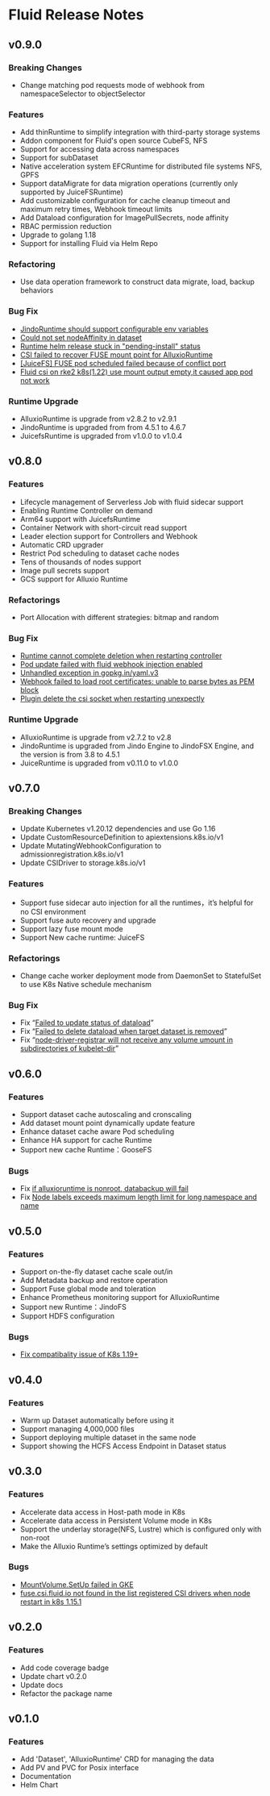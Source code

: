 # Fluid Release Notes

## v0.9.0

### Breaking Changes

- Change matching pod requests mode of webhook from namespaceSelector to objectSelector

### Features

- Add thinRuntime to simplify integration with third-party storage systems
- Addon component for Fluid's open source CubeFS, NFS
- Support for accessing data across namespaces
- Support for subDataset
- Native acceleration system EFCRuntime for distributed file systems NFS, GPFS
- Support dataMigrate for data migration operations (currently only supported by JuiceFSRuntime)
- Add customizable configuration for cache cleanup timeout and maximum retry times, Webhook timeout limits
- Add Dataload configuration for ImagePullSecrets, node affinity
- RBAC permission reduction
- Upgrade to golang 1.18
- Support for installing Fluid via Helm Repo

### Refactoring

- Use data operation framework to construct data migrate, load, backup behaviors

### Bug Fix

- [JindoRuntime should support configurable env variables](https://github.com/fluid-cloudnative/fluid/issues/3154)
- [Could not set nodeAffinity in dataset](https://github.com/fluid-cloudnative/fluid/issues/2772)
- [Runtime helm release stuck in "pending-install" status](https://github.com/fluid-cloudnative/fluid/issues/2764)
- [CSI failed to recover FUSE mount point for AlluxioRuntime ](https://github.com/fluid-cloudnative/fluid/issues/2719)
- [[JuiceFS] FUSE pod scheduled failed because of conflict port](https://github.com/fluid-cloudnative/fluid/issues/2668)
- [Fluid csi on rke2 k8s(1.22) use mount output empty,it caused app pod not work](https://github.com/fluid-cloudnative/fluid/issues/2613)

### Runtime Upgrade

- AlluxioRuntime is upgrade from v2.8.2 to v2.9.1
- JindoRuntime is upgraded from from  4.5.1 to 4.6.7
- JuicefsRuntime is upgraded from v1.0.0 to v1.0.4


## v0.8.0

### Features

- Lifecycle management of Serverless Job with fluid sidecar support
- Enabling Runtime Controller on demand
- Arm64 support with JuicefsRuntime
- Container Network with short-circuit read support
- Leader election support for Controllers and Webhook
- Automatic CRD upgrader
- Restrict Pod scheduling to dataset cache nodes
- Tens of thousands of nodes support
- Image pull secrets support
- GCS support for Alluxio Runtime

### Refactorings

- Port Allocation  with different strategies: bitmap and random

### Bug Fix

- [Runtime cannot complete deletion when restarting controller](https://github.com/fluid-cloudnative/fluid/issues/1970) 
- [Pod update failed with fluid webhook injection enabled](https://github.com/fluid-cloudnative/fluid/issues/2053)
- [Unhandled exception in gopkg.in/yaml.v3](https://github.com/fluid-cloudnative/fluid/issues/1869)
- [Webhook failed to load root certificates: unable to parse bytes as PEM block](https://github.com/fluid-cloudnative/fluid/issues/1399)
- [Plugin delete the csi socket when restarting unexpectly](https://github.com/fluid-cloudnative/fluid/issues/2088)

### Runtime Upgrade 

- AlluxioRuntime is upgrade from v2.7.2 to v2.8
- JindoRuntime is upgraded from Jindo Engine to JindoFSX Engine, and the version is from 3.8 to  4.5.1
- JuiceRuntime is upgraded from v0.11.0 to v1.0.0


## v0.7.0

### Breaking Changes

- Update Kubernetes v1.20.12 dependencies and use Go 1.16
- Update CustomResourceDefinition to apiextensions.k8s.io/v1
- Update MutatingWebhookConfiguration to admissionregistration.k8s.io/v1
- Update CSIDriver to storage.k8s.io/v1

### Features

- Support fuse sidecar auto injection for all the runtimes，it’s helpful for no CSI environment
- Support fuse auto recovery and upgrade
- Support lazy fuse mount mode
- Support New cache runtime: JuiceFS

### Refactorings

- Change cache worker deployment mode from DaemonSet to StatefulSet to use K8s Native schedule mechanism

### Bug Fix
- Fix “[Failed to update status of dataload](https://github.com/fluid-cloudnative/fluid/issues/1436)”
- Fix “[Failed to delete dataload when target dataset is removed](https://github.com/fluid-cloudnative/fluid/issues/1419)”
- Fix “[node-driver-registrar will not receive any volume umount in subdirectories of kubelet-dir](https://github.com/fluid-cloudnative/fluid/issues/1048)”


## v0.6.0

### Features

- Support dataset cache autoscaling and cronscaling
- Add dataset mount point dynamically update feature
- Enhance dataset cache aware Pod scheduling 
- Enhance HA support for cache Runtime
- Support new cache Runtime：GooseFS

### Bugs

- Fix [if alluxioruntime is nonroot, databackup will fail](https://github.com/fluid-cloudnative/fluid/issues/745)
- Fix [Node labels exceeds maximum length limit for long namespace and name](https://github.com/fluid-cloudnative/fluid/issues/704)


## v0.5.0

### Features

- Support on-the-fly dataset cache scale out/in
- Add Metadata backup and restore operation
- Support Fuse global mode and toleration
- Enhance Prometheus monitoring support for AlluxioRuntime
- Support new Runtime：JindoFS
- Support HDFS configuration

### Bugs

- [Fix compatibality issue of K8s 1.19+](https://github.com/fluid-cloudnative/fluid/issues/603)

## v0.4.0

### Features

- Warm up Dataset automatically before using it
- Support managing 4,000,000 files
- Support deploying multiple dataset in the same node
- Support showing the HCFS Access Endpoint in Dataset status

## v0.3.0

### Features

- Accelerate data access in Host-path mode in K8s
- Accelerate data access in Persistent Volume mode in K8s
- Support the underlay storage(NFS, Lustre) which is configured only with non-root
- Make the Alluxio Runtime’s settings optimized by default


### Bugs

- [MountVolume.SetUp failed in GKE](https://github.com/fluid-cloudnative/fluid/issues/222)
- [fuse.csi.fluid.io not found in the list registered CSI drivers when node restart in k8s 1.15.1](https://github.com/fluid-cloudnative/fluid/issues/220)

## v0.2.0

### Features

- Add code coverage badge  
- Update chart v0.2.0  
- Update docs  
- Refactor the package name  

## v0.1.0

### Features

- Add 'Dataset', 'AlluxioRuntime' CRD for managing the data
- Add PV and PVC for Posix interface
- Documentation
- Helm Chart
